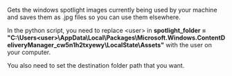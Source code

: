 Gets the windows spotlight images currently being used by your machine and saves them as .jpg files so you can use them elsewhere.

In the python script, you need to replace \<user\> in **spotlight_folder = "C:\Users\<user>\AppData\Local\Packages\Microsoft.Windows.ContentDeliveryManager_cw5n1h2txyewy\LocalState\Assets"** with the user on your computer.

You also need to set the destination folder path that you want.
